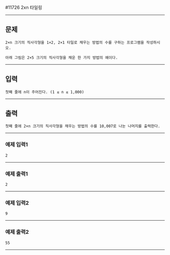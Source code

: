 #11726 2xn 타일링

------------
## 문제

```
2×n 크기의 직사각형을 1×2, 2×1 타일로 채우는 방법의 수를 구하는 프로그램을 작성하시오.

아래 그림은 2×5 크기의 직사각형을 채운 한 가지 방법의 예이다.

```
------------
## 입력
```
첫째 줄에 n이 주어진다. (1 ≤ n ≤ 1,000)
```
------------
## 출력
```
첫째 줄에 2×n 크기의 직사각형을 채우는 방법의 수를 10,007로 나눈 나머지를 출력한다.
```
----------
### 예제 입력1

```
2
```
-------
### 예제 출력1
```
2
```
-----
### 예제 입력2

```
9
```
-------
### 예제 출력2
```
55
```
-----
